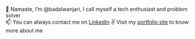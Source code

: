 👋 Namaste, I’m @badalwanjari, I call myself a tech enthusiast and problem solver\
📫 You can always contact me on [LinkedIn](https://www.linkedin.com/in/badalwanjari/) 
✌️ Visit my [portfolio site](https://badalwanjari.vercel.app/) to know more about me

<!---
badalwanjari/badalwanjari is a ✨ special ✨ repository because its `README.md` (this file) appears on your GitHub profile.
You can click the Preview link to take a look at your changes.
--->
